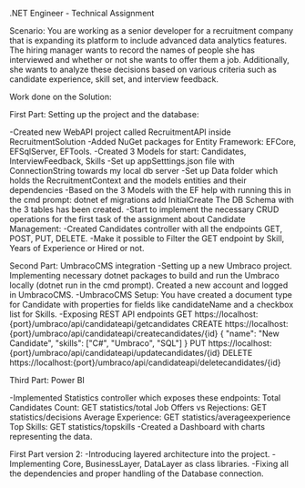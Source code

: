 .NET Engineer - Technical Assignment

Scenario:
You are working as a senior developer for a recruitment company that is expanding
its platform to include advanced data analytics features. The hiring manager wants
to record the names of people she has interviewed and whether or not she wants to
offer them a job. Additionally, she wants to analyze these decisions based on various
criteria such as candidate experience, skill set, and interview feedback.

Work done on the Solution:


First Part: Setting up the project and the database:

-Created new WebAPI project called RecruitmentAPI inside RecruitmentSolution
-Added NuGet packages for Entity Framework: EFCore, EFSqlServer, EFTools.
-Created 3 Models for start: Candidates, InterviewFeedback, Skills
-Set up appSetttings.json file with ConnectionString towards my local db server
-Set up Data folder which holds the RecruitmentContext and the models entities and their dependencies
-Based on the 3 Models with the EF help with running this in the cmd prompt:
dotnet ef migrations add InitialCreate
The DB Schema with the 3 tables has been created.
-Start to implement the necessary CRUD operations for the first task of the assignment about Candidate Management:
-Created Candidates controller with all the endpoints GET, POST, PUT, DELETE.
-Make it possible to Filter the GET endpoint by Skill, Years of Experience or Hired or not.

Second Part: UmbracoCMS integration
-Setting up a new Umbraco project. Implementing necessary dotnet packages to build and run the Umbraco locally (dotnet run in the cmd prompt). Created a new account and logged in UmbracoCMS.
-UmbracoCMS Setup: You have created a document type for Candidate with properties for fields like candidateName and a checkbox list for Skills.
-Exposing REST API endpoints 
GET https://localhost:{port}/umbraco/api/candidateapi/getcandidates
CREATE https://localhost:{port}/umbraco/api/candidateapi/createcandidates/{id}
{
    "name": "New Candidate",
    "skills": ["C#", "Umbraco", "SQL"]
}
PUT https://localhost:{port}/umbraco/api/candidateapi/updatecandidates/{id}
DELETE https://localhost:{port}/umbraco/api/candidateapi/deletecandidates/{id}


Third Part: Power BI

-Implemented Statistics controller which exposes these endpoints:
Total Candidates Count: GET statistics/total
Job Offers vs Rejections: GET statistics/decisions
Average Experience: GET statistics/averageexperience
Top Skills: GET statistics/topskills
-Created a Dashboard with charts representing the data.


First Part version 2:
-Introducing layered architecture into the project.
-Implementing Core, BusinessLayer, DataLayer as class libraries.
-Fixing all the dependencies and proper handling of the Database connection.